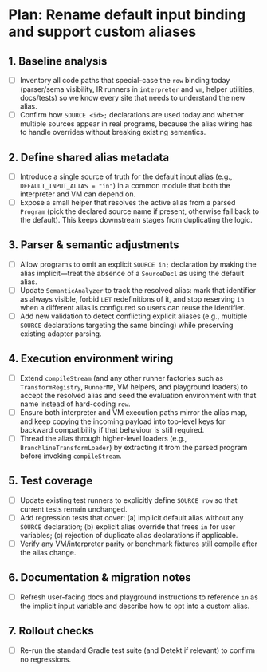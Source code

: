 # Plan: Rename default input binding and support custom aliases

## 1. Baseline analysis
- [ ] Inventory all code paths that special-case the `row` binding today (parser/sema visibility, IR runners in `interpreter` and `vm`, helper utilities, docs/tests) so we know every site that needs to understand the new alias.
- [ ] Confirm how `SOURCE <id>;` declarations are used today and whether multiple sources appear in real programs, because the alias wiring has to handle overrides without breaking existing semantics.

## 2. Define shared alias metadata
- [ ] Introduce a single source of truth for the default input alias (e.g., `DEFAULT_INPUT_ALIAS = "in"`) in a common module that both the interpreter and VM can depend on.
- [ ] Expose a small helper that resolves the active alias from a parsed `Program` (pick the declared source name if present, otherwise fall back to the default). This keeps downstream stages from duplicating the logic.

## 3. Parser & semantic adjustments
- [ ] Allow programs to omit an explicit `SOURCE in;` declaration by making the alias implicit—treat the absence of a `SourceDecl` as using the default alias.
- [ ] Update `SemanticAnalyzer` to track the resolved alias: mark that identifier as always visible, forbid `LET` redefinitions of it, and stop reserving `in` when a different alias is configured so users can reuse the identifier.
- [ ] Add new validation to detect conflicting explicit aliases (e.g., multiple `SOURCE` declarations targeting the same binding) while preserving existing adapter parsing.

## 4. Execution environment wiring
- [ ] Extend `compileStream` (and any other runner factories such as `TransformRegistry`, `RunnerMP`, VM helpers, and playground loaders) to accept the resolved alias and seed the evaluation environment with that name instead of hard-coding `row`.
- [ ] Ensure both interpreter and VM execution paths mirror the alias map, and keep copying the incoming payload into top-level keys for backward compatibility if that behaviour is still required.
- [ ] Thread the alias through higher-level loaders (e.g., `BranchlineTransformLoader`) by extracting it from the parsed program before invoking `compileStream`.

## 5. Test coverage
- [ ] Update existing test runners to explicitly define `SOURCE row` so that current tests remain unchanged.
- [ ] Add regression tests that cover: (a) implicit default alias without any `SOURCE` declaration; (b) explicit alias override that frees `in` for user variables; (c) rejection of duplicate alias declarations if applicable.
- [ ] Verify any VM/interpreter parity or benchmark fixtures still compile after the alias change.

## 6. Documentation & migration notes
- [ ] Refresh user-facing docs and playground instructions to reference `in` as the implicit input variable and describe how to opt into a custom alias.

## 7. Rollout checks
- [ ] Re-run the standard Gradle test suite (and Detekt if relevant) to confirm no regressions. 
